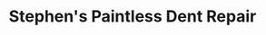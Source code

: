---
title: "Stephen's Paintless Dent Repair"
url: /georgetown/stephens-paintless-dent-repair/
shop: Autowerkstatt
---